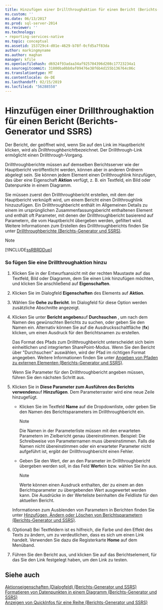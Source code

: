 ```yaml
---
title: Hinzufügen einer Drillthroughaktion für einen Bericht (Berichts-Generator und SSRS) | Microsoft-Dokumentation
ms.custom: ''
ms.date: 06/13/2017
ms.prod: sql-server-2014
ms.reviewer: ''
ms.technology:
- reporting-services-native
ms.topic: conceptual
ms.assetid: 153729c4-d01e-4629-b78f-0cfd5a7f83da
author: markingmyname
ms.author: maghan
manager: kfile
ms.openlocfilehash: d6924f93adaa34af925704396d208c17723234a1
ms.sourcegitcommit: 31800ba0bb0af09476e38f6b4d155b136764c06c
ms.translationtype: MT
ms.contentlocale: de-DE
ms.lasthandoff: 02/15/2019
ms.locfileid: "56288558"
---
```

# <a name="add-a-drillthrough-action-on-a-report-report-builder-and-ssrs"></a>Hinzufügen einer Drillthroughaktion für einen Bericht (Berichts-Generator und SSRS)
  Der Bericht, der geöffnet wird, wenn Sie auf den Link im Hauptbericht klicken, wird als *Drillthroughbericht*bezeichnet. Der Drillthrough-Link ermöglicht einen Drillthrough-Vorgang.  
  
 Drillthroughberichte müssen auf demselben Berichtsserver wie der Hauptbericht veröffentlicht werden, können aber in anderen Ordnern abgelegt sein. Sie können jedem Element einen Drillthroughlink hinzufügen, das über eine Eigenschaft **Aktion** verfügt, z. B. ein Textfeld, ein Bild oder Datenpunkte in einem Diagramm.  
  
 Sie müssen zuerst den Drillthroughbericht erstellen, mit dem der Hauptbericht verknüpft wird, um einem Bericht einen Drillthroughlink hinzuzufügen. Ein Drillthroughbericht enthält im Allgemeinen Details zu einem im ursprünglichen Zusammenfassungsbericht enthaltenen Element und enthält oft Parameter, mit denen der Drillthroughbericht basierend auf Parametern, die vom Hauptbericht übergeben werden, gefiltert wird. Weitere Informationen zum Erstellen des Drillthroughberichts finden Sie unter [Drillthroughberichte (Berichts-Generator und SSRS)](drillthrough-reports-report-builder-and-ssrs.md).  
  
> [!NOTE]  
>  [!INCLUDE[ssRBRDDup](../../includes/ssrbrddup-md.md)]  
  
### <a name="to-add-a-drillthrough-action"></a>So fügen Sie eine Drillthroughaktion hinzu  
  
1.  Klicken Sie in der Entwurfsansicht mit der rechten Maustaste auf das Textfeld, Bild oder Diagramm, dem Sie einen Link hinzufügen möchten, und klicken Sie anschließend auf **Eigenschaften**.  
  
2.  Klicken Sie im Dialogfeld **Eigenschaften** des Elements auf **Aktion**.  
  
3.  Wählen Sie **Gehe zu Bericht**. Im Dialogfeld für diese Option werden zusätzliche Abschnitte angezeigt.  
  
4.  Klicken Sie unter **Bericht angeben**auf **Durchsuchen** , um nach dem Namen des gewünschten Berichts zu suchen, oder geben Sie den Namen ein. Alternativ können Sie auf die Ausdrucksschaltfläche (**fx**) klicken, um einen Ausdruck für den Berichtsnamen zu erstellen.  
  
     Das Format des Pfads zum Drillthroughbericht unterscheidet sich beim einheitlichen und integrierten SharePoint-Modus. Wenn Sie den Bericht über "Durchsuchen" auswählen, wird der Pfad im richtigen Format angegeben. Weitere Informationen finden Sie unter [Angeben von Pfaden zu externen Elementen &#40;Berichts-Generator und SSRS&#41;](specifying-paths-to-external-items-report-builder-and-ssrs.md).  
  
     Wenn Sie Parameter für den Drillthroughbericht angeben müssen, führen Sie den nächsten Schritt aus.  
  
5.  Klicken Sie in **Diese Parameter zum Ausführen des Berichts verwenden**auf **Hinzufügen**. Dem Parameterraster wird eine neue Zeile hinzugefügt.  
  
    -   Klicken Sie im Textfeld **Name** auf die Dropdownliste, oder geben Sie den Namen des Berichtsparameters im Drillthroughbericht ein.  
  
        > [!NOTE]  
        >  Die Namen in der Parameterliste müssen mit den erwarteten Parametern im Zielbericht genau übereinstimmen. Beispiel: Die Schreibweise von Parameternamen muss übereinstimmen. Falls die Namen nicht übereinstimmen oder ein erwarteter Parameter nicht aufgeführt ist, ergibt der Drillthroughbericht einen Fehler.  
  
    -   Geben Sie den Wert, der an den Parameter im Drillthroughbericht übergeben werden soll, in das Feld **Wert**ein bzw. wählen Sie ihn aus.  
  
        > [!NOTE]  
        >  Werte können einen Ausdruck enthalten, der zu einem an den Berichtsparameter zu übergebenden Wert ausgewertet werden kann. Die Ausdrücke in der Werteliste beinhalten die Feldliste für den aktuellen Bericht.  
  
     Informationen zum Ausblenden von Parametern in Berichten finden Sie unter [Hinzufügen, Ändern oder Löschen von Berichtsparametern (Berichts-Generator und SSRS)](add-change-or-delete-a-report-parameter-report-builder-and-ssrs.md).  
  
6.  (Optional) Bei Textfeldern ist es hilfreich, die Farbe und den Effekt des Texts zu ändern, um zu verdeutlichen, dass es sich um einen Link handelt. Verwenden Sie dazu die Registerkarte **Home** auf dem Menüband.  
  
7.  Führen Sie den Bericht aus, und klicken Sie auf das Berichtselement, für das Sie den Link festgelegt haben, um den Link zu testen.  
  
## <a name="see-also"></a>Siehe auch  
 [Aktionseigenschaften (Dialogfeld) &#40;Berichts-Generator und SSRS&#41;](../action-properties-dialog-box-report-builder-and-ssrs.md)   
 [Formatieren von Datenpunkten in einem Diagramm &#40;Berichts-Generator und SSRS&#41;](formatting-data-points-on-a-chart-report-builder-and-ssrs.md)   
 [Anzeigen von QuickInfos für eine Reihe &#40;Berichts-Generator und SSRS&#41;](show-tooltips-on-a-series-report-builder-and-ssrs.md)  
  
  
